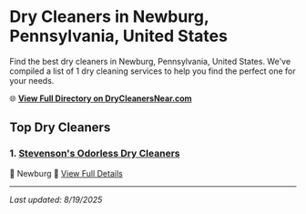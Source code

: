 # Dry Cleaners in Newburg, Pennsylvania, United States

Find the best dry cleaners in Newburg, Pennsylvania, United States. We've compiled a list of 1 dry cleaning services to help you find the perfect one for your needs.

🌐 **[View Full Directory on DryCleanersNear.com](https://drycleanersnear.com/city/US/Pennsylvania/Newburg)**

## Top Dry Cleaners

### 1. [Stevenson's Odorless Dry Cleaners](https://drycleanersnear.com/dryCleaner/6886d9a7c1603fb16966f850/stevenson-s-odorless-dry-cleaners)
📍 Newburg
🔗 [View Full Details](https://drycleanersnear.com/dryCleaner/6886d9a7c1603fb16966f850/stevenson-s-odorless-dry-cleaners)


---

*Last updated: 8/19/2025*
